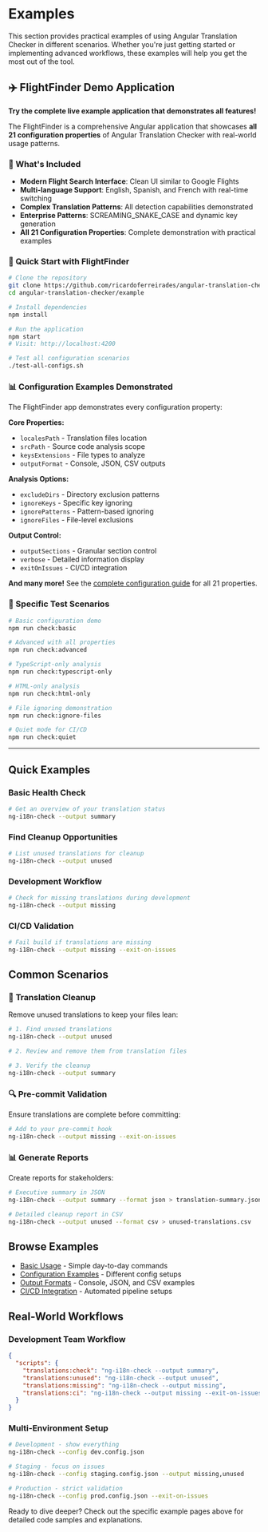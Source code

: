# Examples

This section provides practical examples of using Angular Translation Checker in different scenarios. Whether you're just getting started or implementing advanced workflows, these examples will help you get the most out of the tool.

## ✈️ FlightFinder Demo Application

**Try the complete live example application that demonstrates all features!**

The FlightFinder is a comprehensive Angular application that showcases **all 21 configuration properties** of Angular Translation Checker with real-world usage patterns.

### 🌟 What's Included
- **Modern Flight Search Interface**: Clean UI similar to Google Flights
- **Multi-language Support**: English, Spanish, and French with real-time switching
- **Complex Translation Patterns**: All detection capabilities demonstrated
- **Enterprise Patterns**: SCREAMING_SNAKE_CASE and dynamic key generation
- **All 21 Configuration Properties**: Complete demonstration with practical examples

### 🚀 Quick Start with FlightFinder

```bash
# Clone the repository
git clone https://github.com/ricardoferreirades/angular-translation-checker.git
cd angular-translation-checker/example

# Install dependencies
npm install

# Run the application
npm start
# Visit: http://localhost:4200

# Test all configuration scenarios
./test-all-configs.sh
```

### 📊 Configuration Examples Demonstrated

The FlightFinder app demonstrates every configuration property:

**Core Properties:**
- `localesPath` - Translation files location
- `srcPath` - Source code analysis scope
- `keysExtensions` - File types to analyze
- `outputFormat` - Console, JSON, CSV outputs

**Analysis Options:**
- `excludeDirs` - Directory exclusion patterns
- `ignoreKeys` - Specific key ignoring
- `ignorePatterns` - Pattern-based ignoring
- `ignoreFiles` - File-level exclusions

**Output Control:**
- `outputSections` - Granular section control
- `verbose` - Detailed information display
- `exitOnIssues` - CI/CD integration

**And many more!** See the [complete configuration guide](/guide/configuration) for all 21 properties.

### 🎯 Specific Test Scenarios

```bash
# Basic configuration demo
npm run check:basic

# Advanced with all properties
npm run check:advanced

# TypeScript-only analysis
npm run check:typescript-only

# HTML-only analysis
npm run check:html-only

# File ignoring demonstration
npm run check:ignore-files

# Quiet mode for CI/CD
npm run check:quiet
```

---

## Quick Examples

### Basic Health Check
```bash
# Get an overview of your translation status
ng-i18n-check --output summary
```

### Find Cleanup Opportunities
```bash
# List unused translations for cleanup
ng-i18n-check --output unused
```

### Development Workflow
```bash
# Check for missing translations during development
ng-i18n-check --output missing
```

### CI/CD Validation
```bash
# Fail build if translations are missing
ng-i18n-check --output missing --exit-on-issues
```

## Common Scenarios

### 🧹 **Translation Cleanup**
Remove unused translations to keep your files lean:

```bash
# 1. Find unused translations
ng-i18n-check --output unused

# 2. Review and remove them from translation files

# 3. Verify the cleanup
ng-i18n-check --output summary
```

### 🔍 **Pre-commit Validation**
Ensure translations are complete before committing:

```bash
# Add to your pre-commit hook
ng-i18n-check --output missing --exit-on-issues
```

### 📊 **Generate Reports**
Create reports for stakeholders:

```bash
# Executive summary in JSON
ng-i18n-check --output summary --format json > translation-summary.json

# Detailed cleanup report in CSV
ng-i18n-check --output unused --format csv > unused-translations.csv
```

## Browse Examples

- [Basic Usage](/examples/basic-usage) - Simple day-to-day commands
- [Configuration Examples](/examples/configurations) - Different config setups
- [Output Formats](/examples/output-formats) - Console, JSON, and CSV examples
- [CI/CD Integration](/examples/ci-cd) - Automated pipeline setups

## Real-World Workflows

### Development Team Workflow
```json
{
  "scripts": {
    "translations:check": "ng-i18n-check --output summary",
    "translations:unused": "ng-i18n-check --output unused",
    "translations:missing": "ng-i18n-check --output missing",
    "translations:ci": "ng-i18n-check --output missing --exit-on-issues"
  }
}
```

### Multi-Environment Setup
```bash
# Development - show everything
ng-i18n-check --config dev.config.json

# Staging - focus on issues  
ng-i18n-check --config staging.config.json --output missing,unused

# Production - strict validation
ng-i18n-check --config prod.config.json --exit-on-issues
```

Ready to dive deeper? Check out the specific example pages above for detailed code samples and explanations.
